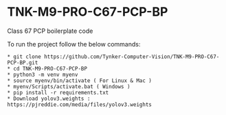 # TNK-M9-PRO-C67-PCP-BP

Class 67 PCP boilerplate code

To run the project follow the below commands:

```
* git clone https://github.com/Tynker-Computer-Vision/TNK-M9-PRO-C67-PCP-BP.git
* cd TNK-M9-PRO-C67-PCP-BP
* python3 -m venv myenv
* source myenv/bin/activate ( For Linux & Mac )
* myenv/Scripts/activate.bat ( Windows )
* pip install -r requirements.txt
* Download yolov3.weights : https://pjreddie.com/media/files/yolov3.weights
```

